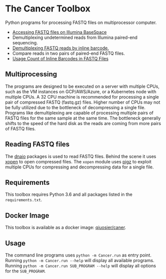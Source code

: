 # The Cancer Toolbox
Python programs for processing FASTQ files on multiprocessor computer.
* [Accessing FASTQ files on Illumina BaseSpace](docs/BaseSpace.md)
* Demultiplexing undetermined reads from Illumina paired-end sequencing.
* [Demultiplexing FASTQ reads by inline barcode.](docs/DemultiplexInline.md)
* Compare reads in two pairs of paired-end FASTQ files.
* [Usage Count of Inline Barcodes in FASTQ Files](docs/CountInlineBarcode.md)

## Multiprocessing
The programs are designed to be executed on a server with multiple CPUs, such as the VM instances on GCP/AWS/Azure, or a Kubernetes node with multiple CPUs. A 32 CPU machine is recommended for processing a single pair of compressed FASTQ (fastq.gz) files. Higher number of CPUs may not be fully utilized due to the bottleneck of decompressing a single file. Programs like demultiplexing are capable of processing multiple pairs of FASTQ files for the same sample at the same time. The bottleneck generally shifts to the speed of the hard disk as the reads are coming from more pairs of FASTQ files.

## Reading FASTQ files
The [dnaio](https://github.com/marcelm/dnaio/) packages is used to read FASTQ files. Behind the scene it uses [xopen](https://github.com/marcelm/xopen/) to open compressed files. The `xopen` module uses [pigz](https://zlib.net/pigz/) to exploit multiple CPUs for compressing and decompressing data for a single file.

## Requirements
This toolbox requires Python 3.6 and all packages listed in the `requirements.txt`.

## Docker Image
This toolbox is available as a docker image: [qiuosier/caner](https://hub.docker.com/repository/docker/qiuosier/cancer).

## Usage
The command line programs uses `python -m Cancer.run` as entry point. Running `python -m Cancer.run --help` will display all available programs. Running `python -m Cancer.run SUB_PROGRAM --help` will display all options for the `SUB_PROGRAM`.
